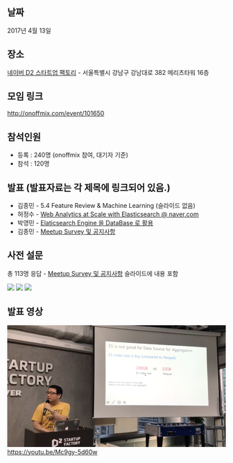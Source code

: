 ## 날짜
2017년 4월 13일

## 장소
[네이버 D2 스타트업 팩토리](http://www.d2startup.com/) - 서울특별시 강남구 강남대로 382 메리츠타워 16층

## 모임 링크
http://onoffmix.com/event/101650

## 참석인원
- 등록 : 240명 (onoffmix 참여, 대기자 기준)
- 참석 : 120명

## 발표 (발표자료는 각 제목에 링크되어 있음.)
- 김종민 - 5.4 Feature Review & Machine Learning (슬라이드 없음)
- 허정수 - [Web Analytics at Scale with Elasticsearch @ naver.com](https://s3.ap-northeast-2.amazonaws.com/kr.elastic.co/meetups/20170622/es-meetup-0622-jsheo-part1.pdf)
- 박영민 - [Elaticsearch Engine 을 DataBase 로 활용](https://s3.ap-northeast-2.amazonaws.com/kr.elastic.co/meetups/20170622/elastic-meetup-0622-YoungminPark.pdf)
- 김종민 - [Meetup Survey 및 공지사항](https://s3.ap-northeast-2.amazonaws.com/kr.elastic.co/meetups/20170622/meetup-survey-170622-kjm.pdf)

## 사전 설문
총 113명 응답 - [Meetup Survey 및 공지사항](https://s3.ap-northeast-2.amazonaws.com/kr.elastic.co/meetups/20170622/meetup-survey-170622-kjm.pdf) 슬라이드에 내용 포함

![](001.jpg) ![](002.jpg) ![](003.jpg) 

## 발표 영상

[![](youtube-img.png)](https://youtu.be/Mc9gy-5d60w)
https://youtu.be/Mc9gy-5d60w
